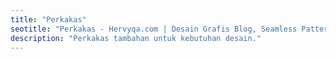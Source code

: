 ```yaml
---
title: "Perkakas"
seotitle: "Perkakas - Hervyqa.com | Desain Grafis Blog, Seamless Pattern, Ilustrasi, Inkscape, dan GNU/Linux."
description: "Perkakas tambahan untuk kebutuhan desain."
---
```

